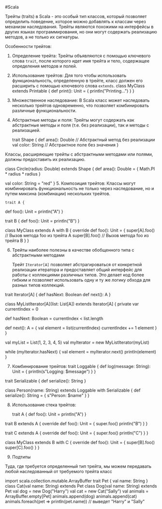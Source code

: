 #Scala 

Трейты (traits) в Scala - это особый тип классов, который позволяет определить поведение, которое можно добавлять к классам через механизм наследования. Трейты являются похожими на интерфейсы в других языках программирования, но они могут содержать реализацию методов, а не только их сигнатуры.

Особенности трейтов:

1. Определение трейта: Трейты объявляются с помощью ключевого слова `trait`, после которого идет имя трейта и тело, содержащее определения методов и полей.
2. Использование трейтов: Для того чтобы использовать функциональность, определенную в трейте, класс должен его расширить с помощью ключевого слова `extends`.
	class MyClass extends Printable {
  def print(): Unit = {
    println("Printing...")
  }
}
3. Множественное наследование: В Scala класс может наследовать несколько трейтов одновременно, что позволяет комбинировать различные функциональности.
4. Абстрактные методы и поля: Трейты могут содержать как абстрактные методы и поля (т.е. без реализации), так и методы с реализацией.

	trait Shape {
  def area(): Double // Абстрактный метод без реализации
  val color: String // Абстрактное поле без значения
}

Классы, расширяющие трейты с абстрактными методами или полями, должны предоставить их реализацию.

class Circle(radius: Double) extends Shape {
  def area(): Double = {
    Math.PI * radius * radius
  }

  val color: String = "red"
}
5. Композиция трейтов: Классы могут комбинировать функциональность не только через наследование, но и путем миксина (комбинации) нескольких трейтов.

	trait A {
  def foo(): Unit = println("A")
}

trait B {
  def foo(): Unit = println("B")
}

class MyClass extends A with B {
  override def foo(): Unit = {
    super[A].foo() // Вызов метода foo из трейта A
    super[B].foo() // Вызов метода foo из трейта B
  }
}

6. Трейты наиболее полезны в качестве обобщенного типа с абстрактными методами

	Трейт `Iterator[A]` позволяет абстрагироваться от конкретной реализации итератора и предоставляет общий интерфейс для работы с коллекциями различных типов. Это делает код более гибким и позволяет использовать одну и ту же логику обхода для разных типов коллекций.
	
trait Iterator[A] {
def hasNext: Boolean def next(): A
}

class MyListIterator[A](list: List[A]) extends Iterator[A] {
  private var currentIndex = 0

  def hasNext: Boolean = currentIndex < list.length

  def next(): A = {
    val element = list(currentIndex)
    currentIndex += 1
    element
  }
}

val myList = List(1, 2, 3, 4, 5)
val myIterator = new MyListIterator(myList)

while (myIterator.hasNext) {
  val element = myIterator.next()
  println(element)
}

7. Комбинирование трейтов:
 trait Loggable {
  def log(message: String): Unit = {
    println(s"Logging: $message")
  }
}

trait Serializable {
  def serialize(): String
}

class Person(name: String) extends Loggable with Serializable {
  def serialize(): String = {
    s"Person: $name"
  }
}

8. Использование стека трейтов:

	trait A {
  def foo(): Unit = println("A")
}

trait B extends A {
  override def foo(): Unit = {
    super.foo()
    println("B")
  }
}

trait C extends A {
  override def foo(): Unit = {
    super.foo()
    println("C")
  }
}

class MyClass extends B with C {
  override def foo(): Unit = {
    super[B].foo()
    super[C].foo()
  }
}

9. Подтипы

Туда, где требуется определенный тип трейта, мы можем передавать любой наследованный от требуемого трейта класс

import scala.collection.mutable.ArrayBuffer trait Pet { val name: String } class Cat(val name: String) extends Pet class Dog(val name: String) extends Pet val dog = new Dog("Harry") val cat = new Cat("Sally") val animals = ArrayBuffer.empty[Pet] animals.append(dog) animals.append(cat) animals.foreach(pet => println(pet.name)) // выведет "Harry" и "Sally"







